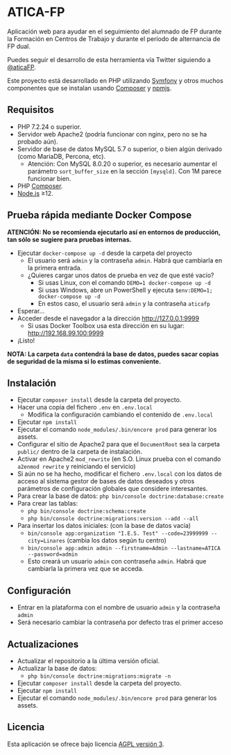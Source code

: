 ATICA-FP
========

Aplicación web para ayudar en el seguimiento del alumnado de FP durante la Formación en Centros de Trabajo y
durante el período de alternancia de FP dual.

Puedes seguir el desarrollo de esta herramienta vía Twitter siguiendo a [@aticaFP].

Este proyecto está desarrollado en PHP utilizando [Symfony] y otros muchos componentes que se instalan usando
[Composer] y [npmjs].

## Requisitos

- PHP 7.2.24 o superior.
- Servidor web Apache2 (podría funcionar con nginx, pero no se ha probado aún).
- Servidor de base de datos MySQL 5.7 o superior, o bien algún derivado (como MariaDB, Percona, etc).
  * Atención: Con MySQL 8.0.20 o superior, es necesario aumentar el parámetro `sort_buffer_size` en
    la sección `[mysqld]`. Con 1M parece funcionar bien.
- PHP [Composer].
- [Node.js] ≥12.

## Prueba rápida mediante Docker Compose

**ATENCIÓN: No se recomienda ejecutarlo así en entornos de producción, tan sólo se sugiere para pruebas internas.**
- Ejecutar `docker-compose up -d` desde la carpeta del proyecto
  * El usuario será `admin` y la contraseña `admin`. Habrá que cambiarla en la primera entrada.
  * ¿Quieres cargar unos datos de prueba en vez de que esté vacío?
    * Si usas Linux, con el comando `DEMO=1 docker-compose up -d`
    * Si usas Windows, abre un PowerShell y ejecuta `$env:DEMO=1;  docker-compose up -d`
    * En estos caso, el usuario será `admin` y la contraseña `aticafp`
- Esperar...
- Acceder desde el navegador a la dirección http://127.0.0.1:9999
  * Si usas Docker Toolbox usa esta dirección en su lugar: http://192.168.99.100:9999
- ¡Listo!

**NOTA: La carpeta `data` contendrá la base de datos, puedes sacar copias de seguridad de la misma si lo estimas conveniente.**


## Instalación

- Ejecutar `composer install` desde la carpeta del proyecto.
- Hacer una copia del fichero `.env` en `.env.local`
  - Modifica la configuración cambiando el contenido de `.env.local`
- Ejecutar `npm install`
- Ejecutar el comando `node_modules/.bin/encore prod` para generar los assets.
- Configurar el sitio de Apache2 para que el `DocumentRoot` sea la carpeta `public/` dentro de la carpeta de instalación.
- Activar en Apache2 `mod_rewrite` (en S.O. Linux prueba con el comando `a2enmod rewrite` y reiniciando el servicio)
- Si aún no se ha hecho, modificar el fichero `.env.local` con los datos de acceso al sistema gestor de bases de datos deseados y otros parámetros de configuración globales que considere interesantes.
- Para crear la base de datos: `php bin/console doctrine:database:create`
- Para crear las tablas:
  - `php bin/console doctrine:schema:create`
  - `php bin/console doctrine:migrations:version --add --all`
- Para insertar los datos iniciales: (con la base de datos vacía)
  - `bin/console app:organization "I.E.S. Test" --code=23999999 --city=Linares` (cambia los datos según tu centro)
  - `bin/console app:admin admin --firstname=Admin --lastname=ATICA --password=admin`
  - Esto creará un usuario `admin` con contraseña `admin`. Habrá que cambiarla la primera vez que se acceda.

## Configuración

- Entrar en la plataforma con el nombre de usuario `admin` y la contraseña `admin`
- Será necesario cambiar la contraseña por defecto tras el primer acceso

## Actualizaciones

- Actualizar el repositorio a la última versión oficial.
- Actualizar la base de datos:
  - `php bin/console doctrine:migrations:migrate -n`
- Ejecutar `composer install` desde la carpeta del proyecto.
- Ejecutar `npm install`
- Ejecutar el comando `node_modules/.bin/encore prod` para generar los assets.

## Licencia
Esta aplicación se ofrece bajo licencia [AGPL versión 3].

[Symfony]: http://symfony.com/
[Composer]: http://getcomposer.org
[AGPL versión 3]: http://www.gnu.org/licenses/agpl.html
[Node.js]: https://nodejs.org/en/
[npmjs]: https://npmjs.com/
[@aticaFP]: https://twitter.com/aticaFP
